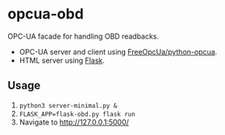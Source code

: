 # opcua-obd
OPC-UA facade for handling OBD readbacks.
* OPC-UA server and client using [FreeOpcUa/python-opcua](https://github.com/FreeOpcUa/python-opcua).
* HTML server using [Flask](http://flask.pocoo.org/).

## Usage
1. `python3 server-minimal.py &`
2. `FLASK_APP=flask-obd.py flask run`
3. Navigate to http://127.0.0.1:5000/
